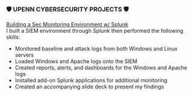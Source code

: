 ### :shield: <!-- Emoji shortcode --> UPENN CYBERSECURITY PROJECTS :shield: <!-- Emoji shortcode -->


[Building a Sec Monitoring Environment w/ Splunk](https://github.com/RobertGRussell/Portfolio-Projects/blob/main/SIEM%20Environment%20Simulation.pdf) </br>
I built a SIEM environment through Splunk then performed the following skills:
<ul>
  <li> Monitored baseline and attack logs from both Windows and Linux servers</li>
  <li> Loaded Windows and Apache logs onto the SIEM </li>
  <li> Created reports, alerts, and dashboards for the Windows and Apache logs</li>
  <li> Installed add-on Splunk applications for additional monitoring</li>
  <li> Created an accompanying slide deck to present my findings</li>
</ul>
